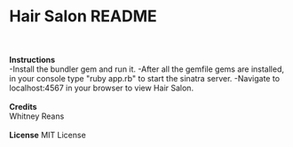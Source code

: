 <h1> Hair Salon README</h1>
<br>
<br>
<b>Instructions</b>
<br>
-Install the bundler gem and run it.
-After all the gemfile gems are installed, in your console type "ruby app.rb" to start the sinatra server.
-Navigate to localhost:4567 in your browser to view Hair Salon.
<br>
<br>
<b>Credits</b>
<br>
Whitney Reans
<br>
<br>
<b>License</b>
MIT License
